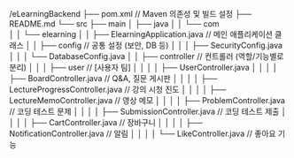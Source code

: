 /eLearningBackend
├── pom.xml                                // Maven 의존성 및 빌드 설정
├── README.md
└── src
    ├── main
    │   ├── java
    │   │   └── com  
    │   │       └── elearning
    │   │           ├── ElearningApplication.java       // 메인 애플리케이션 클래스
    │   │           ├── config                          // 공통 설정 (보안, DB 등)
    │   │           │   ├── SecurityConfig.java
    │   │           │   └── DatabaseConfig.java
    │   │           ├── controller                    // 컨트롤러 (역할/기능별로 분리)
    │   │           │   ├── user                      // [사용자 팀]
    │   │           │   │   ├── UserController.java
    │   │           │   │   ├── BoardController.java           // Q&A, 질문 게시판
    │   │           │   │   ├── LectureProgressController.java // 강의 시청 진도
    │   │           │   │   ├── LectureMemoController.java     // 영상 메모
    │   │           │   │   ├── ProblemController.java         // 코딩 테스트 문제
    │   │           │   │   ├── SubmissionController.java      // 코딩 테스트 제출
    │   │           │   │   ├── CartController.java            // 장바구니
    │   │           │   │   ├── NotificationController.java    // 알림
    │   │           │   │   └── LikeController.java            // 좋아요 기능
